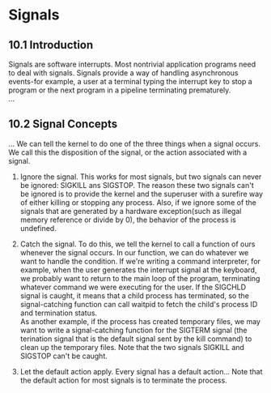 # Signals

## 10.1 Introduction
Signals are software interrupts. Most nontrivial application programs need to deal with signals. Signals provide a way of handling asynchronous events-for example, a user at a terminal typing the interrupt key to stop a program or the next program in a pipeline terminating prematurely.   
...

## 10.2 Signal Concepts
...
We can tell the kernel to do one of the three things when a signal occurs. We call this the disposition of the signal, or the action associated with a signal.

1. Ignore the signal. This works for most signals, but two signals can never be ignored: SIGKILL ans SIGSTOP. The reason these two signals can't be ignored is to provide the kernel and the superuser with a surefire way of either killing or stopping any process. Also, if we ignore some of the signals that are generated by a hardware exception(such as illegal memory reference or divide by 0), the behavior of the process is undefined.   

2. Catch the signal. To do this, we tell the kernel to call a function of ours whenever the signal occurs. In our function, we can do whatever we want to handle the condition. If we're writing a command interpreter, for example, when the user generates the interrupt signal at the keyboard, we probably want to return to the main loop of the program, terminating whatever command we were executing for the user. If the SIGCHLD signal is caught, it means that a child process has terminated, so the signal-catching function can call waitpid to fetch the child's process ID and termination status.   
As another example, if the process has created temporary files, we may want to write a signal-catching function for the SIGTERM signal (the terination signal that is the default signal sent by the kill command) to clean up the temporary files. Note that the two signals SIGKILL and SIGSTOP can't be caught.

3. Let the default action apply. Every signal has a default action... Note that the default action for most signals is to terminate the process.
